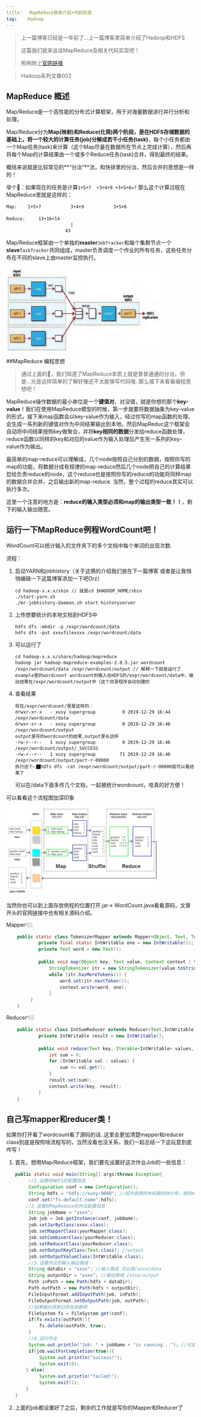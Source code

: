 ```yaml
---
title：	MapReduce简单介绍+代码实现
tag:	Hadoop
---
```


> 上一篇博客已经是一年前了...上一篇博客里简单介绍了Hadoop和HDFS
>
> 这篇我们就来谈谈MapReduce及相关代码实现吧！
>
> 照例附上[官网链接](http://hadoop.apache.org/docs/r1.0.4/cn/quickstart.html)

>Hadoop系列文章002

<head>
    <script src="https://cdn.mathjax.org/mathjax/latest/MathJax.js?config=TeX-AMS-MML_HTMLorMML" type="text/javascript"></script>
    <script type="text/x-mathjax-config">
        MathJax.Hub.Config({
            tex2jax: {
            skipTags: ['script', 'noscript', 'style', 'textarea', 'pre'],
            inlineMath: [['$','$']]
            }
        });
    </script>
</head>

## MapReduce 概述

Map/Reduce是一个高性能的分布式计算框架，用于对海量数据进行并行分析和处理。

Map/Reduce分为**Map(映射)**和**Reduce(化简)**两个阶段，是在HDFS存储数据的基础上，将一个较大的计算任务**(job)**分解成若干小任务**(task)**，每个小任务都由一个Map任务(task)来计算（这个Map尽量在数据所在节点上完成计算），然后再将每个Map的计算结果由一个或多个Reduce任务(task)合并，得到最终的结果。

概括来说就是比较常见的**“分治”**法，和快排里的分治，然后合并的思想是一样的！

举个🌰：如果现在的任务是计算`1+5+7  +3+4+9 +3+5+6=?` 那么这个计算过程在MapReduce里就是这样的：

```
Map:	1+5+7			3+4+9			3+5+6

Reduce:		13+16+14 
						|
					  43
```

Map/Reduce框架由一个单独的**master**`JobTracker`和每个集群节点一个**slave**`TaskTracker`共同组成，master负责调度一个作业的所有任务，这些任务分布在不同的slave上由master监控执行。

<img src="../img/mapreduce.png" alt="mapreduce过程" style="zoom:40%;" />

##MapReduce 编程思想 

> 通过上面的🌰，我们知道了MapReduce本质上就是普普通通的分治。但是...光是这样简单的了解好像还不太能够写代码哦..那么接下来看看编程思想吧！

MapReduce操作数据的最小单位是一个**键值对**，对没错，就是你想的那个**key-value**！我们在使用MapReduce模型的时候，第一步就要将数据抽象为key-value的形式，接下来map函数会以key-value作为输入，经过你写的map函数的处理，会生成一系列新的键值对作为中间结果输出到本地。然后MapReduc这个框架会自动将中间结果按照key做聚合，并将**key相同的数据**分发给reduce函数处理，reduce函数以同样的key和对应的value作为输入处理后产生另一系列的key-value作为输出。

最简单的map-reduce可以理解成，几个node按照自己分到的数据，按照你写的map的功能，将数据分成有规律的map-reduce然后几个node把自己的计算结果怼给负责reduce的node，这个reduce也是按照你写的reduce的功能将同样map的数据合并合并，之后输出新的map-reduce. 当然，整个过程的reduce其实可以执行多次。

这里一个注意的地方是：**reduce的输入类型必须和map的输出类型一致！！**，剩下的输入输出随意。

## 运行一下MapReduce例程WordCount吧！

WordCount可以统计输入的文件夹下的多个文档中每个单词的出现次数.

流程：

1. 启动YARN和jobhistory（关于这俩的介绍我们放在下一篇博客 或者是让我悄悄编辑一下这篇博客添加一下吧Orz）

   ```
   cd hadoop-x.x.x/sbin // 就是cd $HADOOP_HOME/sbin
   ./start-yarn.sh
   ./mr-jobhistory-daemon.sh start historyserver
   ```

2. 上传想要统计的本地文档到HDFS中

   ```
   hdfs dfs -mkdir -p /expr/wordcount/data
   hdfs dfs -put xxxxfilexxxx /expr/wordcount/data
   ```

3. 可以运行了

   ```
   cd hadoop-x.x.x/share/hadoop/mapreduce
   hadoop jar hadoop-mapreduce-examples-2.8.5.jar wordcount /expr/wordcount/data /expr/wordcount/output // 解释一下就是运行了example里的wordcount wordcount的输入在HDFS的/expr/wordcount/data中，输出结果在/expr/wordcount/output中（这个目录程序自动创建的
   ```

4. 查看结果

   ```
   现在/expr/wordcount/里是这样的：
   drwxr-xr-x   - xusy supergroup          0 2019-12-29 16:44 /expr/wordcount/data
   drwxr-xr-x   - xusy supergroup          0 2019-12-29 16:46 /expr/wordcount/output
   output里存的wordcount的结果,output里长这样
   -rw-r--r--   1 xusy supergroup          0 2019-12-29 16:46 /expr/wordcount/output/_SUCCESS
   -rw-r--r--   1 xusy supergroup         71 2019-12-29 16:46 /expr/wordcount/output/part-r-00000
   执行这个👉🏿hdfs dfs -cat /expr/wordcount/output/part-r-00000就可以看结果了
   ```

   可以在/data下面多传几个文档，一起被统计wordcount，哇真的好方便！

可以看看这个流程图加深印象

<img src="../img/wordcount.png" alt="wordoucnt" style="zoom:40%;" />

当然你也可以到上面存放例程的位置打开.jar-> WordCount.java看看源码，文章开头的官网链接中也有相关源码介绍。

Mapper👇🏼

```java
	public static class TokenizerMapper extends Mapper<Object, Text, Text, IntWritable> {		
			private final static IntWritable one = new IntWritable(1);
			private Text word = new Text();

			public void map(Object key, Text value, Context context ) throws IOException, InterruptedException {
	    		StringTokenizer itr = new StringTokenizer(value.toString());
	    		while (itr.hasMoreTokens()) {
	    			word.set(itr.nextToken());
	    			context.write(word, one);
	    		}
	   	 }
	}
```

Reducer👇🏼

```java
	public static class IntSumReducer extends Reducer<Text,IntWritable,Text,IntWritable> {
			private IntWritable result = new IntWritable();
		
			public void reduce(Text key, Iterable<IntWritable> values, Context context) throws IOException, InterruptedException {
				int sum = 0;
				for (IntWritable val : values) {
					sum += val.get();
				}
				result.set(sum);
				context.write(key, result);
	    	}
	}
```

## 自己写mapper和reducer类！

如果你打开看了wordcount看了源码的话..这里会更加清楚mapper和reducer class到底是按照啥流程写的，当然没看也没关系，我们一起总结一下这玩意到底咋写！

1. 首先，想用Map/Reduce框架，我们要先设置好这次作业Job的一些信息：

   ```java
   public static void main(String[] args)throws Exception{
     	//1.设置好HDFS的配置信息
     	Configuration conf = new Configuration();
     	String hdfs = "hdfs://xusy:9000"; //因为我用的本机搞的伪分布，我的master名字就是xusy,对应HDFS端口9000
     	conf.set("fs.default.name",hdfs);
       //2.设置好MapReduce的作业配置信息
     	String jobName = "xxxx";
     	Job job = Job.getInstance(conf, jobName);
     	job.setJarByClass(xxxx.class);
     	job.setMapperClass(yourMapper.class);
   		job.setCombinerClass(yourReducer.class);		
   		job.setReducerClass(yourReducer.class);
   		job.setOutputKeyClass(Text.class); //output
   		job.setOutputValueClass(IntWritable.class); 
     	//3.设置作业的输入输出路径
     	String dataDir = "xxxx"; //输入路径 可以是/xxxx/data
     	String outputDir = "xxxx"; //输出路径 /xxxx/output
     	Path inPath = new Path(hdfs + dataDir);
     	Path outPath = new Path(hdfs + outputDir);
     	FileInputFormat.addInputPath(job, inPath);
     	FileOutputFormat.setOutputPath(job, outPath);
     	//如果输出目录已存在则删除
     	FileSystem fs = FileSystem.get(conf);
     	if(fs.exists(outPath)){
         	fs.delete(outPath, true);
      	}
     	//4.运行作业
     	System.out.println("Job: " + jobName + "is running..."); //可选的输出啦~这样输出会更好看一些
     	if(job.waitForCompletion(true)){
         	System.out.println("success!");
         	System.exit(0);
       } else{
         	System.out.println("failed!");
         	System.exit(1);
       }
   }
   ```

2. 上面的job都设置好了之后，剩余的工作就是写你的Mapper和Reducer了

   ```java
   
   ```

   

